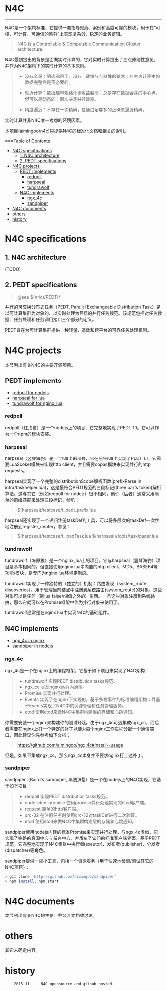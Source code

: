 # N4C
---
N4C是一个架构标准，它提供一套指导规范、案例和高度可靠的模块，用于在“可控、可计算、可通信的集群”上实现复杂的、稳定的业务逻辑。
> N4C is a Controllable & Computable Communication Cluster architecture.

N4C最初提出的背景是面向实时计算的，它对实时计算提出了三点原则性意见，并作为N4C架构下的实时计算的基本原则。
>	- 没有全量：瞬态观察下，没有一致性与有效性的要求；在单次计算中的数据完整性是不必要的。
>	
>	- 就近计算：数据越早规格化则收益越高；总是存在数据合并的中心点，但可以是动态的；层次决定并行效率。
>	- 精度逼近：不存在一次精确，应通过足够多的正确来逼近精确。

实时计算并非N4C唯一考虑的环境因素。

本项目(aimingoo/n4c)只提供N4C的标准化文档和相关的索引。

===Table of Contents
  * [N4C specifications](#n4c-specifications)
    * [1. N4C architecture](#1-n4c-architecture)
    * [2. PEDT specifications](#2-pedt-specifications)
  * [N4C projects](#n4c-projects)
    * [PEDT implements](#pedt-implements)
      * [redpoll](#redpoll)
      * [harpseal](#harpseal)
      * [tundrawolf](#tundrawolf)
    * [N4C implements](#n4c-implements)
      * [ngx_4c](#ngx_4c)
      * [sandpiper](#sandpiper)
  * [N4C documents](#n4c-documents)
  * [others](#others)
  * [history](#history)


# N4C specifications

## 1. N4C architecture
(TODO)

## 2. PEDT specifications
> @see $(n4c)/PEDT/*

并行的可交换分布式任务（PEDT, Parallel Exchangeable Distribution Task）是以可计算集群为对象的、以实时处理为目标的并行任务规范。该规范包括对任务数据、任务处理和任务调用接口三个部分的定义。

PEDT旨在为可计算集群提供一种轻量、高效和跨平台的可靠任务处理机制。

# N4C projects
本节列出有关N4C的主要开源项目。

## PEDT implements
* [redpoll for nodejs](https://github.com/aimingoo/redpoll)
* [harpseal for lua](https://github.com/aimingoo/harpseal)
* [tundrawolf for nginx_lua](https://github.com/aimingoo/tundrawolf)

### redpoll
redpoll（红顶雀）是一个nodejs上的项目，它完整地实现了PEDT 1.1。它可以作为一个npm的模块安装。

### harpseal
harpseal（竖琴海豹）是一个lua上的项目，它在原生lua上实现了PEDT 1.1。它需要LuaScoket模块来实现http client，并且需要copas模块来实现并行的http requests。

harpseal实现了一个完整的distributionScope解析函数(prefixParse in infra/taskhelper.lua)，这是最符合PEDT规范的三段标记(three parts token)解析算法。这与其它（例如redpoll for nodejs）很不相同，他们（后者）通常采用简单的前缀匹配来处理三段标记。参见：
> $(harpseal)/testcase/t_pedt_prefix.lua

harpseal还实现了一个递归注册taskDef的工具，可以将多层次的taskDef一次性地注册到register_center，参见：
> $(harpseal)/testcase/t_loadTask.lua
> $(harpseal)/tools/taskloader.lua

### tundrawolf
tundrawolf（冻原狼）是一个nginx_lua上的项目，它与harpseal（竖琴海豹）项目是基本相同的，但直接使用nginx lua中内置的http client、MD5、BASE64等功能/模块，是专门为nginx lua环境定制的。

tundrawolf实现了一种独特的（独立的）机制：路由发现（system_route discoveries）。用于管理当前结点中注册到系统路由(system_route)的对象。这些对象可以是任何（除lua false/nil值之外的）东西。一旦这些对象注册到系统路由，那么它就可以在Promise框架中作为并行对象来使用了。

tundrawolf通常是在nginx lua中实现N4C的基础组件。

## N4C implements
* [ngx_4c in nginx](https://github.com/aimingoo/ngx_4c)
* [sandpiper in nodejs](https://github.com/aimingoo/sandpiper)

### ngx_4c
ngx_4c是一个在nginx上的编程框架，它基于如下项目来实现了N4C架构：
> * tundrawolf
> 实现PEDT distribution tasks规范。
> * ngx_cc
> 实现nginx集群内通信。
> * Promise
> 实现并行处理。
> * Events
> 实现了在nginx下实现的，基于多投事件的标准编程架构；并基于Events实现了N4C中的资源管理和任务管理服务。
> * etcd
> 使用etcd来做N4C中集群构建层的存储和心跳通知。

你需要安装一个nginx来构建你的测试环境。由于ngx_4c可选集成ngx_cc，而后者需要在nginx上打一个特定的补丁以便为每个nginx工作进程分配一个通信端口，因此建议你先参考如下文档：
> https://github.com/aimingoo/ngx_4c#install--usage

但是，如果不集成ngx_cc，那么ngx_4c本身并不要求nginx打上述补丁。

### sandpiper
sandpiper（Baird's sandpiper, 黑腰滨鹬）是一个在nodejs上的N4C实现，它基于如下项目：
> * redpoll
> 实现PEDT distribution tasks规范。
> * node-etcd-promise
> 使用promise并行处理实现的etcd客户端。
> * request
> 简单的http客户端。
> * crc-32
> 在注册任务时使用crc-32对taskDef进行二次验证。
> * etcd
> 使用etcd来做N4C中集群构建层的存储和心跳通知。

sandpiper使用nodejs内建的标准Promise来实现并行处理。与ngx_4c类似，它实现了完整的资源中心与任务中心，并发布了它们的标准客户端界面。基于PEDT规范，它完整地实现了N4C集群中执行者(exeutor)、发布者(publisher)、分发者(dispatcher)等角色。

sandpiper提供一些小工具，包括一个资源服务（用于快速地检测/测试其它的N4C项目）：
```bash
> git clone 'http://github.com/aimingoo/sandpiper'
> npm install; npm start
```
# N4C documents
本节列出有关N4C的主要一些公开文档或讨论。

# others
其它未确定内容。


# history
```text
	2015.11		N4C opensource and github hosted.
```
